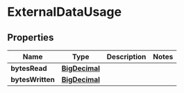 
# ExternalDataUsage

## Properties
Name | Type | Description | Notes
------------ | ------------- | ------------- | -------------
**bytesRead** | [**BigDecimal**](BigDecimal.md) |  | 
**bytesWritten** | [**BigDecimal**](BigDecimal.md) |  | 



